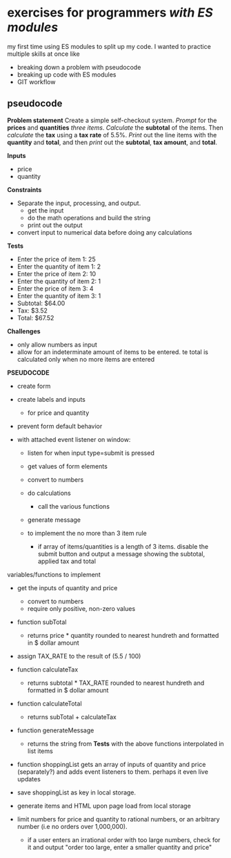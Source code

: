 # exercises for programmers *with ES modules*

my first time using ES modules to split up my code. I wanted to practice multiple skills at once like
- breaking down a problem with pseudocode
- breaking up code with ES modules
- GIT workflow

## pseudocode

**Problem statement**
Create a simple self-checkout system. *Prompt* for the **prices** and **quantities** *three items*. *Calculate* the **subtotal** of the items. 
Then *calculate* the **tax** using a **tax rate** of 5.5%. *Print* out the line items with the **quantity** and **total**, and then *print* out the **subtotal**, **tax amount**, and **total**.

**Inputs**
- price
- quantity

**Constraints**
- Separate the input, processing, and output. 
	- get the input
	- do the math operations and build the string
	- print out the output
- convert input to numerical data before doing any calculations

**Tests**
- Enter the price of item 1: 25
- Enter the quantity of item 1: 2
- Enter the price of item 2: 10
- Enter the quantity of item 2: 1
- Enter the price of item 3: 4
- Enter the quantity of item 3: 1
- Subtotal: $64.00
- Tax: $3.52
- Total: $67.52

**Challenges**
- only allow numbers as input
- allow for an indeterminate amount of items to be entered. te total is calculated only when no more items are entered


**PSEUDOCODE**
- create form
- create labels and inputs 
	- for price and quantity

- prevent form default behavior
- with attached event listener on window:
	- listen for when input type=submit is pressed
	- get values of form elements
	- convert to numbers
	- do calculations
		- call the various functions
	- generate message

	- to implement the no more than 3 item rule
		- if array of items/quantities is a length of 3 items. disable the submit button and output a message showing the subtotal, applied tax and total

variables/functions to implement
- get the inputs of quantity and price
	- convert to numbers
	- require only positive, non-zero values

- function subTotal
	- returns price * quantity rounded to nearest hundreth and formatted in $ dollar amount

- assign TAX_RATE to the result of (5.5 / 100)

- function calculateTax
	- returns subtotal * TAX_RATE rounded to nearest hundreth and formatted in $ dollar amount

- function calculateTotal 
	- returns subTotal + calculateTax

- function generateMessage
	- returns the string from **Tests** with the above functions interpolated in list items
- function shoppingList gets an array of inputs of quantity and price (separately?) and adds event listeners to them. perhaps it even live updates
- save shoppingList as key in local storage. 
- generate items and HTML upon page load from local storage
- limit numbers for price and quantity to rational numbers, or an arbitrary number (i.e no orders over 1,000,000).
	- if a user enters an irrational order with too large numbers, check for it and output "order too large, enter a smaller quantity and price"
	
<!-- - function calculateSubtotal
	- for each price * quantity, run subTotal function. 
		- return subtotal

- function getAppliedTax
	- multiply calculateTax() * calculateSubtotal() -->



